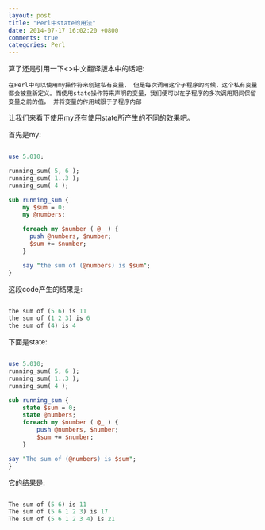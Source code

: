 ```yaml
---
layout: post
title: "Perl中state的用法"
date: 2014-07-17 16:02:20 +0800
comments: true
categories: Perl
---
```

算了还是引用一下<<learning perl>>中文翻译版本中的话吧:   

```
在Perl中可以使用my操作符来创建私有变量， 但是每次调用这个子程序的时候，这个私有变量都会被重新定义。而使用state操作符来声明的变量，我们便可以在子程序的多次调用期间保留变量之前的值， 并将变量的作用域限于子程序内部

```

让我们来看下使用my还有使用state所产生的不同的效果吧。  

首先是my:  

```perl

use 5.010;

running_sum( 5, 6 );
running_sum( 1..3 );
running_sum( 4 );

sub running_sum {
    my $sum = 0;
    my @numbers;

    foreach my $number ( @_ ) {
      push @numbers, $number;
      $sum += $number;
    }

    say "the sum of (@numbers) is $sum";
}  

```  

这段code产生的结果是:  

```perl

the sum of (5 6) is 11
the sum of (1 2 3) is 6
the sum of (4) is 4

```   

下面是state:  

```perl

use 5.010;
running_sum( 5, 6 );
running_sum( 1..3 );
running_sum( 4 );

sub running_sum {
    state $sum = 0;
    state @numbers;
    foreach my $number ( @_ ) {
        push @numbers, $number;
        $sum += $number;
    }

say "The sum of (@numbers) is $sum";
}

```  
它的结果是:   

```perl  

The sum of (5 6) is 11
The sum of (5 6 1 2 3) is 17
The sum of (5 6 1 2 3 4) is 21

```